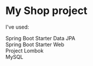 My Shop project
==============
I've used:  

Spring Boot Starter Data JPA  
Spring Boot Starter Web  
Project Lombok  
MySQL  

